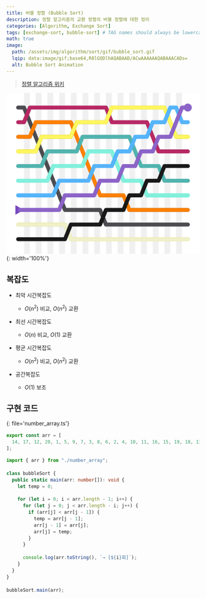```yaml
---
title: 버블 정렬 (Bubble Sort)
description: 정렬 알고리즘의 교환 정렬의 버블 정렬에 대한 정리
categories: [Algorithm, Exchange Sort]
tags: [exchange-sort, bubble-sort] # TAG names should always be lowercase
math: true
image:
  path: /assets/img/algorithm/sort/gif/bubble_sort.gif
  lqip: data:image/gif;base64,R0lGODlhAQABAAD/ACwAAAAAAQABAAACADs=
  alt: Bubble Sort Animation
---
```


> [정렬 알고리즘 위키](https://ko.wikipedia.org/wiki/%EC%A0%95%EB%A0%AC_%EC%95%8C%EA%B3%A0%EB%A6%AC%EC%A6%98)

![bubble_sort](/assets/img/algorithm/sort/img/bubble_sort.svg){: width='100%'}

## 복잡도

- 최악 시간복잡도

  - $O(n^2)$ 비교, $O(n^2)$ 교환

- 최선 시간복잡도

  - $O(n)$ 비교, $O(1)$ 교환

- 평균 시간복잡도

  - $O(n^2)$ 비교, $O(n^2)$ 교환

- 공간복잡도

  - $O(1)$ 보조

## 구현 코드

{: file='number_array.ts'}

```ts
export const arr = [
  14, 17, 12, 20, 1, 5, 9, 7, 3, 8, 6, 2, 4, 10, 11, 16, 15, 19, 18, 13,
];
```

```ts
import { arr } from "./number_array";

class bubbleSort {
  public static main(arr: number[]): void {
    let temp = 0;

    for (let i = 0; i < arr.length - 1; i++) {
      for (let j = 0; j < arr.length - i; j++) {
        if (arr[j] < arr[j - 1]) {
          temp = arr[j - 1];
          arr[j - 1] = arr[j];
          arr[j] = temp;
        }
      }

      console.log(arr.toString(), `→ [${i}회]`);
    }
  }
}

bubbleSort.main(arr);
```
